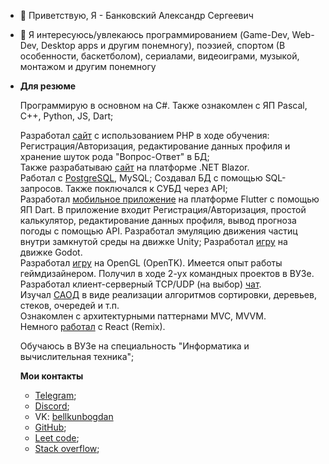 - 👋 Приветствую, Я - Банковский Александр Сергеевич
- 👀 Я интересуюсь/увлекаюсь программированием (Game-Dev, Web-Dev, Desktop apps и другим понемногу), поэзией, спортом (В особенности, баскетболом), сериалами, видеоиграми, музыкой, монтажом и другим понемногу

- **Для резюме**
  
  Программирую в основном на C#. Также ознакомлен с ЯП Pascal, C++, Python, JS, Dart;  

  Разработал [сайт](https://github.com/NemoNology/WEB-Programming) с использованием PHP в ходе обучения: Регистрация/Авторизация, редактирование данных профиля и хранение шуток рода "Вопрос-Ответ" в БД;  
  Также разрабатываю [сайт](https://github.com/NemoNology/WebAnimEdit) на платформе .NET Blazor.  
  Работал с [PostgreSQL](https://github.com/NemoNology/DB/tree/main/Lab-s), MySQL; Создавал БД с помощью SQL-запросов. Также поключался к СУБД через API;  
  Разработал [мобильное приложение](https://github.com/NemoNology/MobileApplication) на платформе Flutter с помощью ЯП Dart. В приложение входит Регистрация/Авторизация, простой калькулятор, редактирование данных профиля, вывод прогноза погоды с помощью API.
  Разработал эмуляцию движения частиц внутри замкнутой среды на движке Unity;
  Разработал [игру](https://github.com/NemoNology/Interactive-graphic-systems/tree/main/Lab-s/3) на движке Godot.  
  Разработал [игру](https://github.com/NemoNology/Interactive-graphic-systems/tree/main/Lab-s/2) на OpenGL (OpenTK).
  Имеется опыт работы геймдизайнером. Получил в ходе 2-ух командных проектов в ВУЗе.  
  Разработал клиент-серверный TCP/UDP (на выбор) [чат](https://github.com/NemoNology/CSNT/tree/main/VI/Lab-s/Client-Server%20chat).  
  Изучал [САОД](https://github.com/NemoNology/SDPA) в виде реализации алгоритмов сортировки, деревьев, стеков, очередей и т.п.  
  Ознакомлен с архитектурными паттернами MVC, MVVM.  
  Немного [работал](https://github.com/NemoNology/WebAnimEdit/commit/4bfabff01d3573ae18a338dce56d221badfa227f) с React (Remix).  
  
  Обучаюсь в ВУЗе на специальность "Информатика и вычислительная техника";

  **Мои контакты**

  - [Telegram](https://t.me/bellkunbogdan);
  - [Discord](https://discord.com/users/411445720374050818);
  - VK: [bellkunbogdan](vk.com/bellkunbogdan)
  - [GitHub](https://github.com/NemoNology/);
  - [Leet code](https://leetcode.com/u/NemoNology/);
  - [Stack overflow](https://stackoverflow.com/users/23841077/nemonology);

